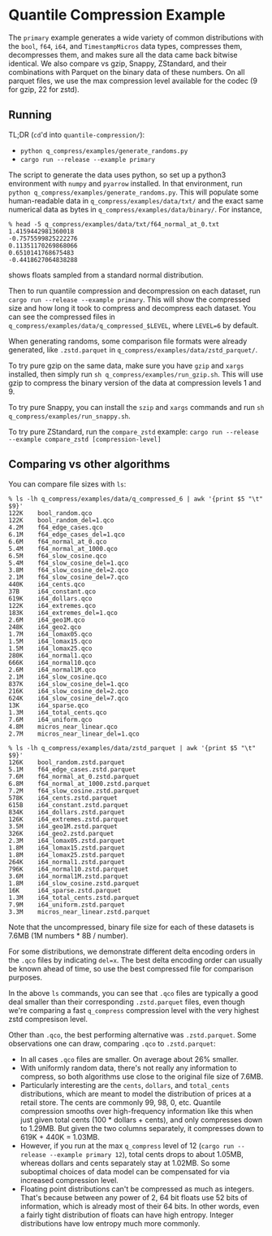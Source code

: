 # Quantile Compression Example

The `primary` example generates a wide variety of common distributions
with the `bool`, `f64`, `i64`, and `TimestampMicros` data types,
compresses them, decompresses them, and makes sure
all the data came back bitwise identical.
We also compare vs
gzip, Snappy, ZStandard, and their combinations with Parquet
on the binary data of these numbers.
On all parquet files, we use the max compression level available for the
codec (9 for gzip, 22 for zstd).

## Running

TL;DR (`cd`'d into `quantile-compression/`):
* `python q_compress/examples/generate_randoms.py`
* `cargo run --release --example primary`

The script to generate the data uses python, so set up a python3
environment with `numpy` and `pyarrow` installed.
In that environment, run
`python q_compress/examples/generate_randoms.py`.
This will populate some human-readable data in `q_compress/examples/data/txt/` and
the exact same numerical data as bytes in `q_compress/examples/data/binary/`.
For instance,
```
% head -5 q_compress/examples/data/txt/f64_normal_at_0.txt
1.4159442981360018
-0.7575599825222276
0.11351170269868066
0.6510141768675483
-0.4418627064838288
```
shows floats sampled from a standard normal distribution.

Then to run quantile compression and decompression on each dataset, run
`cargo run --release --example primary`.
This will show the compressed size and how long
it took to compress and decompress each dataset.
You can see the compressed files in
`q_compress/examples/data/q_compressed_$LEVEL`, where `LEVEL=6`
by default.

When generating randoms, some comparison file formats were already generated,
like `.zstd.parquet` in `q_compress/examples/data/zstd_parquet/`.

To try pure gzip on the same data,
make sure you have `gzip` and `xargs` installed,
then simply run `sh q_compress/examples/run_gzip.sh`.
This will use gzip to compress the binary version of the data at compression
levels 1 and 9.

To try pure Snappy,
you can install the `szip` and `xargs` commands and run
`sh q_compress/examples/run_snappy.sh`.

To try pure ZStandard, run the `compare_zstd` example:
`cargo run --release --example compare_zstd [compression-level]`

## Comparing vs other algorithms

You can compare file sizes with `ls`:
```
% ls -lh q_compress/examples/data/q_compressed_6 | awk '{print $5 "\t" $9}'
122K	bool_random.qco
122K	bool_random_del=1.qco
4.2M	f64_edge_cases.qco
6.1M	f64_edge_cases_del=1.qco
6.6M	f64_normal_at_0.qco
5.4M	f64_normal_at_1000.qco
6.5M	f64_slow_cosine.qco
5.4M	f64_slow_cosine_del=1.qco
3.8M	f64_slow_cosine_del=2.qco
2.1M	f64_slow_cosine_del=7.qco
440K	i64_cents.qco
37B     i64_constant.qco
619K	i64_dollars.qco
122K	i64_extremes.qco
183K	i64_extremes_del=1.qco
2.6M	i64_geo1M.qco
248K	i64_geo2.qco
1.7M	i64_lomax05.qco
1.5M	i64_lomax15.qco
1.5M	i64_lomax25.qco
280K	i64_normal1.qco
666K	i64_normal10.qco
2.6M	i64_normal1M.qco
2.1M	i64_slow_cosine.qco
837K	i64_slow_cosine_del=1.qco
216K	i64_slow_cosine_del=2.qco
624K	i64_slow_cosine_del=7.qco
13K     i64_sparse.qco
1.3M	i64_total_cents.qco
7.6M	i64_uniform.qco
4.8M	micros_near_linear.qco
2.7M	micros_near_linear_del=1.qco

% ls -lh q_compress/examples/data/zstd_parquet | awk '{print $5 "\t" $9}' 
126K	bool_random.zstd.parquet
5.1M	f64_edge_cases.zstd.parquet
7.6M	f64_normal_at_0.zstd.parquet
6.8M	f64_normal_at_1000.zstd.parquet
7.2M	f64_slow_cosine.zstd.parquet
578K	i64_cents.zstd.parquet
615B	i64_constant.zstd.parquet
834K	i64_dollars.zstd.parquet
126K	i64_extremes.zstd.parquet
3.5M	i64_geo1M.zstd.parquet
326K	i64_geo2.zstd.parquet
2.3M	i64_lomax05.zstd.parquet
1.8M	i64_lomax15.zstd.parquet
1.8M	i64_lomax25.zstd.parquet
264K	i64_normal1.zstd.parquet
796K	i64_normal10.zstd.parquet
3.6M	i64_normal1M.zstd.parquet
1.8M	i64_slow_cosine.zstd.parquet
16K     i64_sparse.zstd.parquet
1.3M	i64_total_cents.zstd.parquet
7.9M	i64_uniform.zstd.parquet
3.3M	micros_near_linear.zstd.parquet
```

Note that the uncompressed, binary file size for each of these datasets
is 7.6MB (1M numbers * 8B / number).

For some distributions, we demonstrate different delta encoding orders
in the `.qco` files by indicating `del=x`.
The best delta encoding order can usually be known ahead of time, so use the
best compressed file for comparison purposes.

In the above `ls` commands,
you can see that `.qco` files are typically a good deal smaller
than their corresponding `.zstd.parquet` files,
even though we're comparing a fast `q_compress` compression level with the
very highest zstd compresison level.

Other than `.qco`, the best performing alternative was `.zstd.parquet`.
Some observations one can draw, comparing `.qco` to `.zstd.parquet`:
* In all cases `.qco` files are smaller.
  On average about 26% smaller.
* With uniformly random data, there's not really any information to compress,
  so both algorithms use close to the original file size of 7.6MB.
* Particularly interesting are the `cents`, `dollars`, and `total_cents`
  distributions, which are meant to model the distribution of prices
  at a retail store.
  The cents are commonly 99, 98, 0, etc.
  Quantile compression smooths over high-frequency information like this
  when just given total cents (100 * dollars + cents), and only compresses
  down to 1.29MB.
  But given the two columns separately, it compresses down to
  619K + 440K = 1.03MB.
* However, if you run at the max `q_compress` level of 12
  (`cargo run --release --example primary 12`),
  total cents drops to about 1.05MB, whereas dollars and cents separately
  stay at 1.02MB.
  So some suboptimal choices of data model can be compensated for via
  increased compression level.
* Floating point distributions can't be compressed as much as integers.
  That's because between any power of 2, 64 bit floats use 52 bits of
  information, which is already most of their 64 bits.
  In other words, even a fairly tight distribution of floats can have high
  entropy.
  Integer distributions have low entropy much more commonly.

